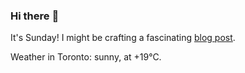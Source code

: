 ### Hi there :wave:

It's Sunday! I might be crafting a fascinating [blog post](https://www.benjaminwuethrich.dev).

Weather in Toronto: sunny, at +19°C.
